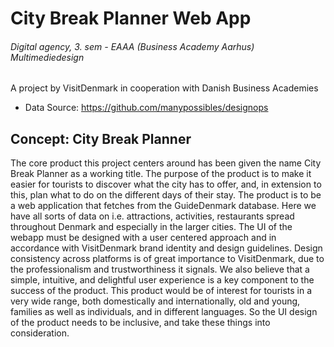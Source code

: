# City Break Planner Web App
###### Digital agency, 3. sem - EAAA (Business Academy Aarhus) Multimediedesign

A project by VisitDenmark in cooperation with Danish Business Academies

- Data Source:  https://github.com/manypossibles/designops


## Concept: City Break Planner

The core product this project centers around has been given the name City Break Planner as a working title. The purpose of the product is to make it easier for tourists to discover what the city has to offer, and, in extension to this, plan what to do on the different days of their stay. The product is to be a web application that fetches from the GuideDenmark database. Here we have all sorts of data on i.e. attractions, activities, restaurants spread throughout Denmark and especially in the larger cities. The UI of the webapp must be designed with a user centered approach and in accordance with VisitDenmark brand identity and design guidelines. Design consistency across platforms is of great importance to VisitDenmark, due to the professionalism and trustworthiness it signals. We also believe that a simple, intuitive, and delightful user experience is a key component to the success of the product. This product would be of interest for tourists in a very wide range, both domestically and internationally, old and young, families as well as individuals, and in different languages. So the UI design of the product needs to be inclusive, and take these things into consideration.
